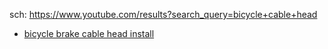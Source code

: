 sch: https://www.youtube.com/results?search_query=bicycle+cable+head

- [bicycle brake cable head install](https://youtu.be/y4HEdD-d8Rc)
